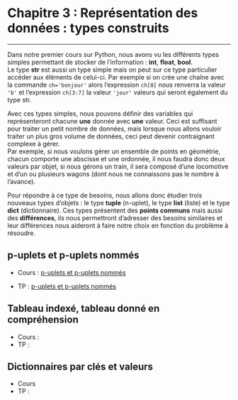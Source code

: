 # Chapitre 3 : Représentation des données : types construits
---
Dans notre premier cours sur Python, nous avons vu les différents types simples permettant de stocker de l’information : **int**, **float**, **bool**.  
Le type **str** est aussi un type simple mais on peut sur ce type particulier accéder aux éléments de celui-ci. Par exemple si on crée une chaîne avec la commande ```ch='bonjour'``` alors l’expression ```ch[0]``` nous renverra la valeur ```'b'``` et l’expression ```ch[3:7]``` la valeur ```'jour'``` valeurs qui seront également du type str.  

Avec ces types simples, nous pouvons définir des variables qui représenteront chacune **une** donnée avec **une** valeur. Ceci est suffisant pour traiter un petit nombre de données, mais lorsque nous allons vouloir traiter un plus gros volume de données, ceci peut devenir contraignant complexe à gérer.  
Par exemple, si nous voulons gérer un ensemble de points en géométrie, chacun comporte une abscisse et une ordonnée, il nous faudra donc deux valeurs par objet, si nous gérons un train, il sera composé d’une locomotive et d’un ou plusieurs wagons (dont nous ne connaissons pas le nombre à l’avance).  

Pour répondre à ce type de besoins, nous allons donc étudier trois nouveaux types d’objets : le type **tuple** (n-uplet), le type **list** (liste) et le type **dict** (dictionnaire). Ces types présentent des **points communs** mais aussi des **différences**, ils nous permettront d’adresser des besoins similaires et leur différences nous aideront à faire notre choix en fonction du problème à résoudre.

## p-uplets et p-uplets nommés
- Cours : [p-uplets et p-uplets nommés](https://notebook.basthon.fr/?from=https://raw.githubusercontent.com/cyrillearduini/nsi-premiere/master/6.TYPES_CONSTRUITS/3.1-Cours_p-uplets.ipynb)

- TP : [p-uplets et p-uplets nommés](https://notebook.basthon.fr/?from=https://raw.githubusercontent.com/cyrillearduini/nsi-premiere/master/6.TYPES_CONSTRUITS/3.2-TP_p-uplets.ipynb)

## Tableau indexé, tableau donné en compréhension
- Cours : 
- TP : 

## Dictionnaires par clés et valeurs
- Cours
- TP : 

